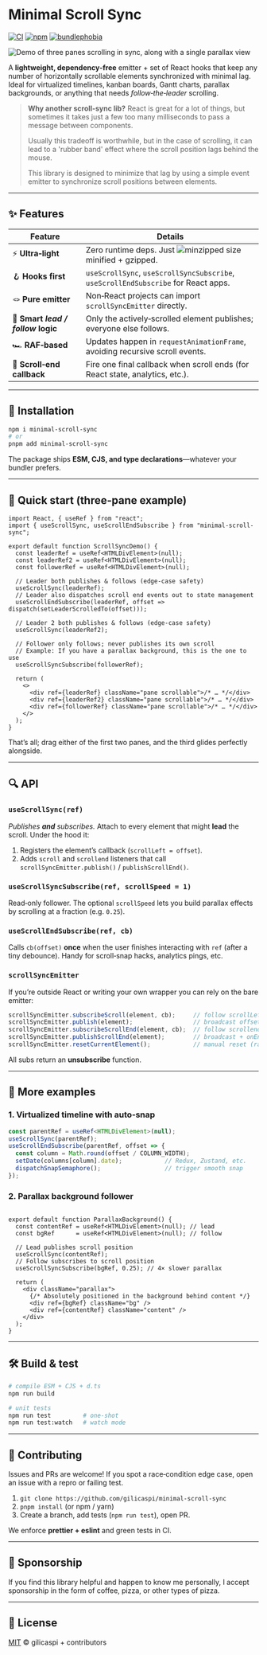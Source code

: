 # Minimal Scroll Sync

[![CI](https://github.com/gilicaspi/minimal-scroll-sync/actions/workflows/ci.yml/badge.svg)](https://github.com/gilicaspi/minimal-scroll-sync/actions/workflows/ci.yml)
[![npm](https://img.shields.io/npm/v/minimal-scroll-sync.svg)](https://www.npmjs.com/package/minimal-scroll-sync)
[![bundlephobia](https://img.shields.io/bundlephobia/minzip/minimal-scroll-sync)](https://bundlephobia.com/package/minimal-scroll-sync)

![Demo of three panes scrolling in sync, along with a single parallax view](./media/demo.gif)

A **lightweight, dependency‑free** emitter + set of React hooks that keep any number of horizontally scrollable elements synchronized with minimal lag. Ideal for virtualized timelines, kanban boards, Gantt charts, parallax backgrounds, or anything that needs *follow‑the‑leader* scrolling.

> **Why another scroll‑sync lib?**  React is great for a lot of things, but sometimes it takes just a few too many milliseconds to pass a message between components.
>
> Usually this tradeoff is worthwhile, but in the case of scrolling, it can lead to a 'rubber band' effect where the scroll position lags behind the mouse.
>
> This library is designed to minimize that lag by using a simple event emitter to synchronize scroll positions between elements.

---

## ✨ Features

| Feature                            | Details                                                                                                                                                                               |
| ---------------------------------- |---------------------------------------------------------------------------------------------------------------------------------------------------------------------------------------|
| ⚡ **Ultra‑light**                  | Zero runtime deps. Just ![minzipped size](https://img.shields.io/bundlephobia/minzip/minimal-scroll-sync?style=flat-square&label=%20&labelColor=none&color=white) minified + gzipped. |
| 🪝 **Hooks first**                 | `useScrollSync`, `useScrollSyncSubscribe`, `useScrollEndSubscribe` for React apps.                                                                                                    |
| 🪢 **Pure emitter**                | Non‑React projects can import `scrollSyncEmitter` directly.                                                                                                                           |
| 🧠 **Smart *lead / follow* logic** | Only the actively‑scrolled element publishes; everyone else follows.                                                                                                                  |
| 🏎️ **RAF‑based**                   | Updates happen in `requestAnimationFrame`, avoiding recursive scroll events.                                                                                                          |
| 🛑 **Scroll‑end callback**         | Fire one final callback when scroll ends (for React state, analytics, etc.).                                                                                                          |

---

## 🚀 Installation

```bash
npm i minimal-scroll-sync
# or
pnpm add minimal-scroll-sync
```

The package ships **ESM, CJS, and type declarations**—whatever your bundler prefers.

---

## 🏁 Quick start (three‑pane example)

```tsx
import React, { useRef } from "react";
import { useScrollSync, useScrollEndSubscribe } from "minimal-scroll-sync";

export default function ScrollSyncDemo() {
  const leaderRef = useRef<HTMLDivElement>(null);
  const leaderRef2 = useRef<HTMLDivElement>(null);
  const followerRef = useRef<HTMLDivElement>(null);

  // Leader both publishes & follows (edge‑case safety)
  useScrollSync(leaderRef);
  // Leader also dispatches scroll end events out to state management
  useScrollEndSubscribe(leaderRef, offset => dispatch(setLeaderScrolledTo(offset)));

  // Leader 2 both publishes & follows (edge‑case safety)
  useScrollSync(leaderRef2);

  // Follower only follows; never publishes its own scroll
  // Example: If you have a parallax background, this is the one to use
  useScrollSyncSubscribe(followerRef);

  return (
    <>
      <div ref={leaderRef} className="pane scrollable">/* … */</div>
      <div ref={leaderRef2} className="pane scrollable">/* … */</div>
      <div ref={followerRef} className="pane scrollable">/* … */</div>
    </>
  );
}
```

That’s all; drag either of the first two panes, and the third glides perfectly alongside.

---

## 🔍 API

### `useScrollSync(ref)`

*Publishes **and** subscribes.*  Attach to every element that might **lead** the scroll.  Under the hood it:

1. Registers the element’s callback (`scrollLeft = offset`).
2. Adds `scroll` and `scrollend` listeners that call `scrollSyncEmitter.publish()` / `publishScrollEnd()`.

### `useScrollSyncSubscribe(ref, scrollSpeed = 1)`

Read‑only follower.  The optional `scrollSpeed` lets you build parallax effects by scrolling at a fraction (e.g. `0.25`).

### `useScrollEndSubscribe(ref, cb)`

Calls `cb(offset)` **once** when the user finishes interacting with `ref` (after a tiny debounce). Handy for scroll‑snap hacks, analytics pings, etc.

### `scrollSyncEmitter`

If you’re outside React or writing your own wrapper you can rely on the bare emitter:

```ts
scrollSyncEmitter.subscribeScroll(element, cb);     // follow scrollLeft
scrollSyncEmitter.publish(element);                 // broadcast offset
scrollSyncEmitter.subscribeScrollEnd(element, cb);  // follow scrollend
scrollSyncEmitter.publishScrollEnd(element);        // broadcast + onEnd
scrollSyncEmitter.resetCurrentElement();            // manual reset (rare)
```

All subs return an **unsubscribe** function.

---

## 🧩 More examples

### 1. Virtualized timeline with auto‑snap

```ts
const parentRef = useRef<HTMLDivElement>(null);
useScrollSync(parentRef);
useScrollEndSubscribe(parentRef, offset => {
  const column = Math.round(offset / COLUMN_WIDTH);
  setDate(columns[column].date);            // Redux, Zustand, etc.
  dispatchSnapSemaphore();                  // trigger smooth snap
});
```

### 2. Parallax background follower

```tsx

export default function ParallaxBackground() {
  const contentRef = useRef<HTMLDivElement>(null); // lead
  const bgRef      = useRef<HTMLDivElement>(null); // follow

  // Lead publishes scroll position
  useScrollSync(contentRef);
  // Follow subscribes to scroll position
  useScrollSyncSubscribe(bgRef, 0.25); // 4× slower parallax

  return (
    <div className="parallax">
      {/* Absolutely positioned in the background behind content */}
      <div ref={bgRef} className="bg" />
      <div ref={contentRef} className="content" />
    </div>
  );
}
```

---

## 🛠 Build & test

```bash
# compile ESM + CJS + d.ts
npm run build

# unit tests
npm run test         # one‑shot
npm run test:watch   # watch mode
```

---

## 🙌 Contributing

Issues and PRs are welcome!  If you spot a race‑condition edge case, open an issue with a repro or failing test.

1. `git clone https://github.com/gilicaspi/minimal-scroll-sync`
2. `pnpm install` (or npm / yarn)
3. Create a branch, add tests (`npm run test`), open PR.

We enforce **prettier + eslint** and green tests in CI.

---

## 💖 Sponsorship

If you find this library helpful and happen to know me personally, I accept sponsorship in the form of coffee, pizza, or other types of pizza.

---

## 📜 License

[MIT](./LICENSE) © gilicaspi + contributors
